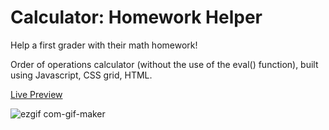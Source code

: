 # Calculator: Homework Helper

Help a first grader with their math homework!

Order of operations calculator (without the use of the eval() function), built using Javascript, CSS grid, HTML. 

[Live Preview](https://faithd186.github.io/Calculator-HomeworkHelper/)

![ezgif com-gif-maker](https://user-images.githubusercontent.com/90401001/219907784-65b53dfb-204e-4560-9c1f-cf4b9f8c6068.gif)





